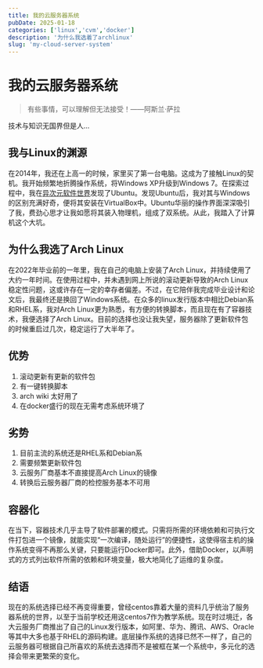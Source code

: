 ```yaml
---
title: 我的云服务器系统
pubDate: 2025-01-18
categories: ['linux','cvm','docker']
description: '为什么我选着了archlinux'
slug: 'my-cloud-server-system'
---
```


# 我的云服务器系统

> 有些事情，可以理解但无法接受！——阿斯兰·萨拉

技术与知识无国界但是人...

## 我与Linux的渊源

在2014年，我还在上高一的时候，家里买了第一台电脑。这成为了接触Linux的契机。我开始频繁地折腾操作系统，将Windows XP升级到Windows 7。在探索过程中，我在[异次元软件世界](https://www.iplaysoft.com)发现了Ubuntu。发现Ubuntu后，我对其与Windows的区别充满好奇，便将其安装在VirtualBox中。Ubuntu华丽的操作界面深深吸引了我，费劲心思才让我如愿将其装入物理机，组成了双系统。从此，我踏入了计算机这个大坑。

## 为什么我选了Arch Linux

在2022年毕业前的一年里，我在自己的电脑上安装了Arch Linux，并持续使用了大约一年时间。在使用过程中，并未遇到网上所说的滚动更新导致的Arch Linux稳定性问题，这或许存在一定的幸存者偏差。不过，在它陪伴我完成毕业设计和论文后，我最终还是换回了Windows系统。在众多的linux发行版本中相比Debian系和RHEL系，我对Arch Linux更为熟悉，有方便的转换脚本，而且现在有了容器技术，我便选择了Arch Linux。目前的选择也没让我失望，服务器除了更新软件包的时候重启过几次，稳定运行了大半年了。

## 优势

1. 滚动更新有更新的软件包
2. 有一键转换脚本
3. arch wiki 太好用了
4. 在docker盛行的现在无需考虑系统环境了

## 劣势

1. 目前主流的系统还是RHEL系和Debian系
2. 需要频繁更新软件包
3. 云服务厂商基本不直接提高Arch Linux的镜像
4. 转换后云服务器厂商的检控服务基本不可用

## 容器化

在当下，容器技术几乎主导了软件部署的模式。只需将所需的环境依赖和可执行文件打包进一个镜像，就能实现“一次编译，随处运行”的便捷性，这使得宿主机的操作系统变得不再那么关键，只要能运行Docker即可。此外，借助Docker，以声明式的方式列出软件所需的依赖和环境变量，极大地简化了运维的复杂度。

## 结语

现在的系统选择已经不再变得重要，曾经centos靠着大量的资料几乎统治了服务器系统的世界，以至于当前学校还用这centos7作为教学系统。现在时过境迁，各大云服务厂商推出了自己的Linux发行版本，如阿里、华为、腾讯、AWS、Oracle等其中大多也基于RHEL的源码构建。底层操作系统的选择已然不一样了，自己的云服务器可根据自己所喜欢的系统去选择而不是被框在某一个系统中，多元化的选择会带来更繁荣的变化。
